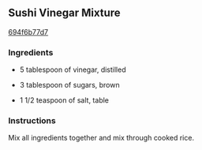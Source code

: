 ## Sushi Vinegar Mixture

[694f6b77d7](http://www.food.com/recipe/sushi-vinegar-mixture-450749)

### Ingredients

 - 5 tablespoon of vinegar, distilled

 - 3 tablespoon of sugars, brown

 - 1 1/2 teaspoon of salt, table

### Instructions

Mix all ingredients together and mix through cooked rice.